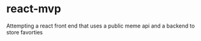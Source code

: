 # react-mvp
Attempting a react front end that uses a public meme api and a backend to store favorties
